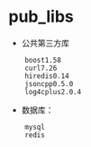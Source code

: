 # pub_libs
- 公共第三方库
```
	boost1.58
	curl7.26
	hiredis0.14
	jsoncpp0.5.0
	log4cplus2.0.4
```

- 数据库：
```
	mysql
	redis
```